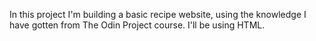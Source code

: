 In this project I'm building a basic recipe website, using the knowledge I have gotten from
The Odin Project course.
I'll be using HTML.
